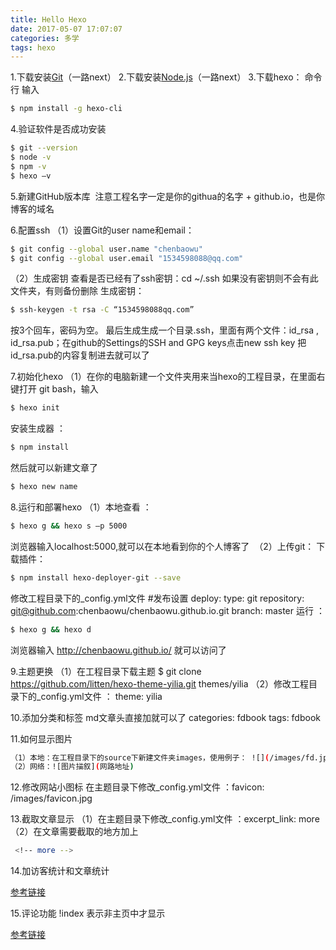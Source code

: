 ```yaml
---
title: Hello Hexo
date: 2017-05-07 17:07:07
categories: 多学
tags: hexo
---
```


1.下载安装[Git](https://git-scm.com/downloads)（一路next）
2.下载安装[Node.js](https://nodejs.org/en/)（一路next）
3.下载hexo： 命令行 输入
``` bash
$ npm install -g hexo-cli
```
<!-- more -->

4.验证软件是否成功安装
``` bash
$ git --version
$ node -v
$ npm -v
$ hexo –v
```
5.新建GitHub版本库 
注意工程名字一定是你的githua的名字 + github.io，也是你博客的域名

6.配置ssh
（1）设置Git的user name和email：
``` bash
$ git config --global user.name "chenbaowu"
$ git config --global user.email "1534598088@qq.com"
```
（2）生成密钥
查看是否已经有了ssh密钥：cd ~/.ssh
如果没有密钥则不会有此文件夹，有则备份删除
生成密钥：
``` bash
$ ssh-keygen -t rsa -C “1534598088qq.com”
```
按3个回车，密码为空。
最后生成生成一个目录.ssh，里面有两个文件：id_rsa , id_rsa.pub；在github的Settings的SSH and GPG keys点击new ssh key 把 id_rsa.pub的内容复制进去就可以了

7.初始化hexo
（1）在你的电脑新建一个文件夹用来当hexo的工程目录，在里面右键打开
git bash，输入
``` bash
$ hexo init
```
安装生成器 ：
``` bash
$ npm install
```
然后就可以新建文章了
``` bash
$ hexo new name
```
8.运行和部署hexo
（1）本地查看 ：
``` bash
$ hexo g && hexo s –p 5000
```
浏览器输入localhost:5000,就可以在本地看到你的个人博客了 
（2）上传git：
下载插件：
``` bash
$ npm install hexo-deployer-git --save
```
修改工程目录下的_config.yml文件
#发布设置
deploy: 
 		type: git
  		repository: git@github.com:chenbaowu/chenbaowu.github.io.git
  		branch: master
运行 ：
``` bash
$ hexo g && hexo d
```
浏览器输入 http://chenbaowu.github.io/  就可以访问了

9.主题更换
（1）在工程目录下载主题 $ git clone https://github.com/litten/hexo-theme-yilia.git    themes/yilia
（2）修改工程目录下的_config.yml文件 ：      theme:   yilia

10.添加分类和标签
md文章头直接加就可以了
categories: fdbook
tags: fdbook

11.如何显示图片
``` bash
（1）本地：在工程目录下的source下新建文件夹images，使用例子： ![](/images/fd.jpg) 
（2）网络：![图片描叙](网路地址)
```

12.修改网站小图标
在主题目录下修改_config.yml文件 ：favicon: /images/favicon.jpg

13.截取文章显示
（1）在主题目录下修改_config.yml文件 ：excerpt_link: more
（2）在文章需要截取的地方加上 
``` bash
 <!-- more -->
```
14.加访客统计和文章统计

[参考链接](https://crane-yuan.github.io/2016/03/25/Hexo-05-add-site-statistics/)

15.评论功能
!index 表示非主页中才显示

[参考链接](http://moxfive.xyz/2016/01/02/hexo-comments/)

    
